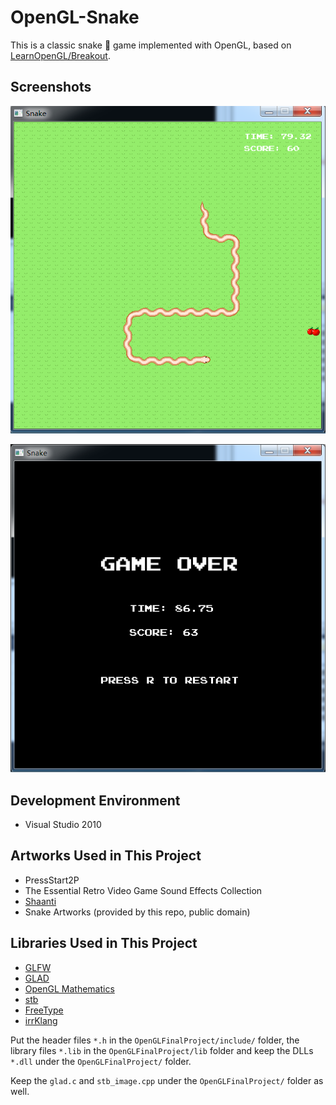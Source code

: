 # OpenGL-Snake

This is a classic snake 🐍 game implemented with OpenGL, based on [LearnOpenGL/Breakout](https://learnopengl.com).

## Screenshots

![](screenshots/snake.png)

![](screenshots/gameover.png)

## Development Environment

* Visual Studio 2010

## Artworks Used in This Project

* PressStart2P
* The Essential Retro Video Game Sound Effects Collection
* [Shaanti](http://freemusicarchive.org/music/Rolemusic/~/Shaanti)
* Snake Artworks (provided by this repo, public domain)

## Libraries Used in This Project

* [GLFW](https://glfw.org)
* [GLAD](https://github.com/Dav1dde/glad)
* [OpenGL Mathematics](https://glm.g-truc.net/0.9.9/index.html)
* [stb](https://github.com/nothings/stb)
* [FreeType](https://freetype.org)
* [irrKlang](https://www.ambiera.com/irrKlang)

Put the header files `*.h` in the `OpenGLFinalProject/include/` folder, the library files `*.lib` in the `OpenGLFinalProject/lib` folder and keep the DLLs `*.dll` under the `OpenGLFinalProject/` folder.

Keep the `glad.c` and `stb_image.cpp` under the `OpenGLFinalProject/` folder as well.

